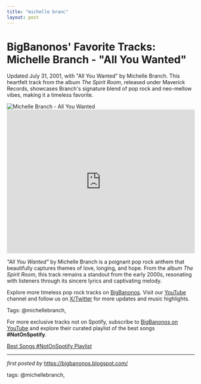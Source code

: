 ```yaml
---
title: "michelle branc"
layout: post
---
```

<!-- Post Title -->
<h1 >BigBanonos' Favorite Tracks: Michelle Branch - "All You Wanted"</h1> <!-- Introductory Text -->
<p >Updated July 31, 2001, with "All You Wanted" by Michelle Branch. This heartfelt track from the album <em>The Spirit Room</em>, released under Maverick Records, showcases Branch's signature blend of pop rock and neo-mellow vibes, making it a timeless favorite.</p> <!-- Featured Image -->
<div > <img src="https://i.ytimg.com/vi/Cbo2n2MzxxE/maxresdefault.jpg" alt="Michelle Branch - All You Wanted" />
</div> <!-- YouTube Video Embed -->
<div > <iframe width="100%" height="385" src="https://www.youtube.com/embed/Cbo2n2MzxxE" title="Michelle Branch - All You Wanted (Official Music Video) | Warner Records" frameborder="0" allow="accelerometer; autoplay; clipboard-write; encrypted-media; gyroscope; picture-in-picture; web-share" referrerpolicy="strict-origin-when-cross-origin" allowfullscreen></iframe>
</div> <!-- Song Information -->
<div > <p><em>"All You Wanted"</em> by Michelle Branch is a poignant pop rock anthem that beautifully captures themes of love, longing, and hope. From the album <em>The Spirit Room</em>, this track remains a standout from the early 2000s, resonating with listeners through its sincere lyrics and captivating melody.</p>
</div> <!-- Footer Links -->
<div > <p>Explore more timeless pop rock tracks on <a href="https://bigbanonos.blogspot.com/" target="_blank">BigBanonos</a>. Visit our <a href="https://www.youtube.com/@BigBanonos" target="_blank">YouTube</a> channel and follow us on <a href="https://x.com/bigbanonos" target="_blank">X/Twitter</a> for more updates and music highlights.</p>
</div> <!-- Tags -->
<p >Tags: @michellebranch,</p>


<!--Subscribe and Playlist Links-->
<div>
    <p>For more exclusive tracks not on Spotify, subscribe to <a href="https://www.youtube.com/@BigBanonos" target="_blank">BigBanonos on YouTube</a> and explore their curated playlist of the best songs <strong>#NotOnSpotify</strong>.</p>
    <p><a href="https://www.youtube.com/playlist?list=PLtuNtuTatqI0kFahUCbtbfenC_ET5O_tr" target="_blank">Best Songs #NotOnSpotify Playlist<br /></a></p></div>

<hr />

<p><em>first posted by</em> <a href="https://bigbanonos.blogspot.com/" rel="noopener" target="_new">https://bigbanonos.blogspot.com/</a></p>

<p>tags: @michellebranch,</p>
